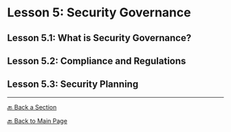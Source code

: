 # Lesson 5: Security Governance

## Lesson 5.1: What is Security Governance?

## Lesson 5.2: Compliance and Regulations

## Lesson 5.3: Security Planning

---

[🔙 Back a Section](./S3-LESSON4.md)

[🔙 Back to Main Page](../../README.md)
